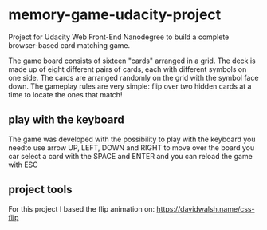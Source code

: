 # memory-game-udacity-project
Project for Udacity Web Front-End Nanodegree to build a complete browser-based card matching game.

The game board consists of sixteen "cards" arranged in a grid. The deck is made up of eight different pairs of cards, each with different symbols on one side. The cards are arranged randomly on the grid with the symbol face down. The gameplay rules are very simple: flip over two hidden cards at a time to locate the ones that match!

## play with the keyboard
The game was developed with the possibility to play with the keyboard you needto use arrow UP, LEFT, DOWN and RIGHT to move over the board you car select a card with the SPACE and ENTER and you can reload the game with ESC

## project tools
For this project I based the flip animation on:
https://davidwalsh.name/css-flip